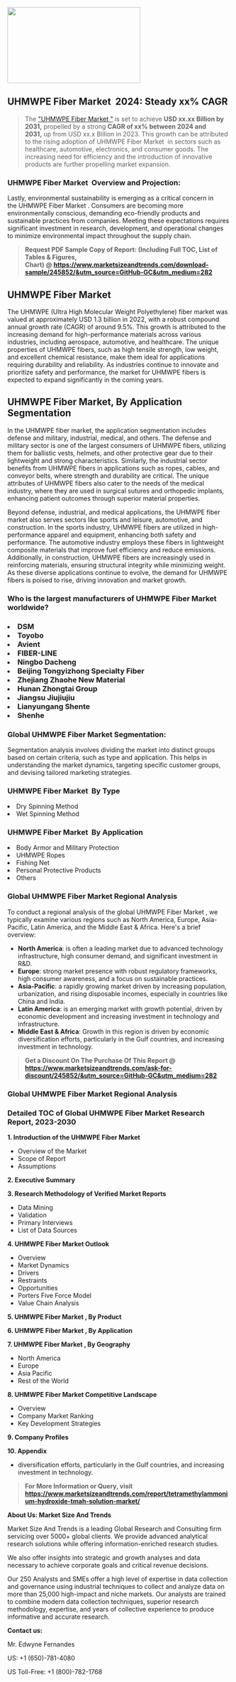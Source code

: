 <p><img class="alignnone size-medium wp-image-20088" src="https://ffe5etoiles.com/wp-content/uploads/2024/12/MST1-300x171.png" alt="" width="300" height="171" /></p><h2 id="ember46" class="ember-view reader-text-block__heading-2">UHMWPE Fiber Market &nbsp;2024: Steady&nbsp;xx% CAGR</h2><blockquote id="ember47" class="ember-view reader-text-block__blockquote">The&nbsp;<a class="app-aware-link " href="https://www.marketsizeandtrends.com/download-sample/245852/&utm_source=GitHub-GC&utm_medium=282" target="_blank" data-test-app-aware-link="">"UHMWPE Fiber Market "</a>&nbsp;is set to achieve&nbsp;<strong>USD&nbsp;xx.xx&nbsp;Billion by 2031,</strong>&nbsp;propelled by a strong&nbsp;<strong>CAGR of&nbsp;xx% between 2024 and 2031,</strong>&nbsp;up from USD xx.x Billion in 2023. This growth can be attributed to the rising adoption of&nbsp;UHMWPE Fiber Market &nbsp;in sectors such as healthcare, automotive, electronics, and consumer goods. The increasing need for efficiency and the introduction of innovative products are further propelling market expansion.</blockquote><h3 id="ember48" class="ember-view reader-text-block__heading-3">UHMWPE Fiber Market &nbsp;Overview and Projection:</h3><p id="ember49" class="ember-view reader-text-block__paragraph">Lastly, environmental sustainability is emerging as a critical concern in the&nbsp;UHMWPE Fiber Market . Consumers are becoming more environmentally conscious, demanding eco-friendly products and sustainable practices from companies. Meeting these expectations requires significant investment in research, development, and operational changes to minimize environmental impact throughout the supply chain.</p><blockquote id="ember50" class="ember-view reader-text-block__blockquote"><strong>Request PDF Sample Copy of Report: (Including Full TOC, List of Tables &amp; Figures, Chart)&nbsp;@&nbsp;<strong><a href="https://www.marketsizeandtrends.com/download-sample/245852/&utm_source=GitHub-GC&utm_medium=282" target="_blank">https://www.marketsizeandtrends.com/download-sample/245852/&utm_source=GitHub-GC&utm_medium=282</a></strong></strong></blockquote><h3 class=""><h2>UHMWPE Fiber Market</h2><p>The UHMWPE (Ultra High Molecular Weight Polyethylene) fiber market was valued at approximately USD 1.3 billion in 2022, with a robust compound annual growth rate (CAGR) of around 9.5%. This growth is attributed to the increasing demand for high-performance materials across various industries, including aerospace, automotive, and healthcare. The unique properties of UHMWPE fibers, such as high tensile strength, low weight, and excellent chemical resistance, make them ideal for applications requiring durability and reliability. As industries continue to innovate and prioritize safety and performance, the market for UHMWPE fibers is expected to expand significantly in the coming years.</p><h2>UHMWPE Fiber Market, By Application Segmentation</h2><p>In the UHMWPE fiber market, the application segmentation includes defense and military, industrial, medical, and others. The defense and military sector is one of the largest consumers of UHMWPE fibers, utilizing them for ballistic vests, helmets, and other protective gear due to their lightweight and strong characteristics. Similarly, the industrial sector benefits from UHMWPE fibers in applications such as ropes, cables, and conveyor belts, where strength and durability are critical. The unique attributes of UHMWPE fibers also cater to the needs of the medical industry, where they are used in surgical sutures and orthopedic implants, enhancing patient outcomes through superior material properties.</p><p>Beyond defense, industrial, and medical applications, the UHMWPE fiber market also serves sectors like sports and leisure, automotive, and construction. In the sports industry, UHMWPE fibers are utilized in high-performance apparel and equipment, enhancing both safety and performance. The automotive industry employs these fibers in lightweight composite materials that improve fuel efficiency and reduce emissions. Additionally, in construction, UHMWPE fibers are increasingly used in reinforcing materials, ensuring structural integrity while minimizing weight. As these diverse applications continue to evolve, the demand for UHMWPE fibers is poised to rise, driving innovation and market growth.</p></h3><h3 id="" class="">Who is the largest manufacturers of&nbsp;UHMWPE Fiber Market worldwide?</h3><h3 class=""></Li><Li>DSM</Li><Li> Toyobo</Li><Li> Avient</Li><Li> FIBER-LINE</Li><Li> Ningbo Dacheng</Li><Li> Beijing Tongyizhong Specialty Fiber</Li><Li> Zhejiang Zhaohe New Material</Li><Li> Hunan Zhongtai Group</Li><Li> Jiangsu Jiujiujiu</Li><Li> Lianyungang Shente</Li><Li> Shenhe</h3><h3 id="ember53" class="ember-view reader-text-block__heading-3">Global&nbsp;UHMWPE Fiber Market Segmentation:</h3><p id="ember54" class="ember-view reader-text-block__paragraph">Segmentation analysis involves dividing the market into distinct groups based on certain criteria, such as type and application. This helps in understanding the market dynamics, targeting specific customer groups, and devising tailored marketing strategies.</p><h3 id="" class="">UHMWPE Fiber Market &nbsp;By Type</h3><p></Li><Li>Dry Spinning Method</Li><Li> Wet Spinning Method</p><h3 id="" class="">UHMWPE Fiber Market &nbsp;By Application</h3><p class=""></Li><Li>Body Armor and Military Protection</Li><Li> UHMWPE Ropes</Li><Li> Fishing Net</Li><Li> Personal Protective Products</Li><Li> Others</p><h3 id="ember62" class="ember-view reader-text-block__heading-3">Global UHMWPE Fiber Market Regional Analysis</h3><p id="ember63" class="ember-view reader-text-block__paragraph">To conduct a regional analysis of the global UHMWPE Fiber Market , we typically examine various regions such as North America, Europe, Asia-Pacific, Latin America, and the Middle East &amp; Africa. Here's a brief overview:</p><ul><li><strong>North America</strong>: is often a leading market due to advanced technology infrastructure, high consumer demand, and significant investment in R&amp;D.</li><li><strong>Europe</strong>: strong market presence with robust regulatory frameworks, high consumer awareness, and a focus on sustainable practices.</li><li><strong>Asia-Pacific</strong>: a rapidly growing market driven by increasing population, urbanization, and rising disposable incomes, especially in countries like China and India.</li><li><strong>Latin America</strong>: is an emerging market with growth potential, driven by economic development and increasing investment in technology and infrastructure.</li><li><strong>Middle East &amp; Africa</strong>: Growth in this region is driven by economic diversification efforts, particularly in the Gulf countries, and increasing investment in technology.</li></ul><blockquote id="ember61" class="ember-view reader-text-block__blockquote"><strong>Get a Discount On The Purchase Of This Report @ <strong><a href="https://html-cleaner.com/" target="">https://www.marketsizeandtrends.com/ask-for-discount/245852/&utm_source=GitHub-GC&utm_medium=282</a></strong></strong></blockquote><h3 id="ember62" class="ember-view reader-text-block__heading-3">Global UHMWPE Fiber Market Regional Analysis</h3><h3 id="" class="">Detailed TOC of Global UHMWPE Fiber Market Research Report, 2023-2030</h3><p id="" class=""><strong>1. Introduction of the UHMWPE Fiber Market </strong></p><ul><li>Overview of the Market</li><li>Scope of Report</li><li>Assumptions</li></ul><p id="" class=""><strong>2. Executive Summary</strong></p><p id="" class=""><strong>3. Research Methodology of Verified Market Reports</strong></p><ul><li>Data Mining</li><li>Validation</li><li>Primary Interviews</li><li>List of Data Sources</li></ul><p id="" class=""><strong>4. UHMWPE Fiber Market Outlook</strong></p><ul><li>Overview</li><li>Market Dynamics</li><li>Drivers</li><li>Restraints</li><li>Opportunities</li><li>Porters Five Force Model</li><li>Value Chain Analysis</li></ul><p id="" class=""><strong>5. UHMWPE Fiber Market , By Product</strong></p><p id="" class=""><strong>6. UHMWPE Fiber Market , By Application</strong></p><p id="" class=""><strong>7. UHMWPE Fiber Market , By Geography</strong></p><ul><li>North America</li><li>Europe</li><li>Asia Pacific</li><li>Rest of the World</li></ul><p id="" class=""><strong>8. UHMWPE Fiber Market Competitive Landscape</strong></p><ul><li>Overview</li><li>Company Market Ranking</li><li>Key Development Strategies</li></ul><p id="" class=""><strong>9. Company Profiles</strong></p><p id="" class=""><strong>10. Appendix</strong></p><ul><li>diversification efforts, particularly in the Gulf countries, and increasing investment in technology.</li></ul><blockquote id="ember65" class="ember-view reader-text-block__blockquote"><strong>For More Information or Query, visit <strong><strong><a href="https://html-cleaner.com/" target="">https://www.marketsizeandtrends.com/report/tetramethylammonium-hydroxide-tmah-solution-market/</a></strong></strong></strong></blockquote><p id="" class=""><strong>About Us: Market Size And Trends</strong></p><p id="" class="">Market Size And Trends is a leading Global Research and Consulting firm servicing over 5000+ global clients. We provide advanced analytical research solutions while offering information-enriched research studies.</p><p id="" class="">We also offer insights into strategic and growth analyses and data necessary to achieve corporate goals and critical revenue decisions.</p><p id="" class="">Our 250 Analysts and SMEs offer a high level of expertise in data collection and governance using industrial techniques to collect and analyze data on more than 25,000 high-impact and niche markets. Our analysts are trained to combine modern data collection techniques, superior research methodology, expertise, and years of collective experience to produce informative and accurate research.</p><p id="" class=""><strong>Contact us:</strong></p><p id="" class="">Mr. Edwyne Fernandes</p><p id="" class="">US: +1 (650)-781-4080</p><p id="" class="">US Toll-Free: +1 (800)-782-1768</p>
